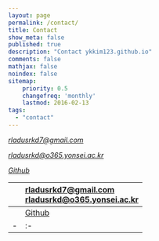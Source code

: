 ```yaml
---
layout: page
permalink: /contact/
title: Contact
show_meta: false
published: true
description: "Contact ykkim123.github.io"
comments: false
mathjax: false
noindex: false
sitemap:
    priority: 0.5
    changefreq: 'monthly'
    lastmod: 2016-02-13
tags:
  - "contact"
---
```


<i class="fa fa-envelope-square">
  

rladusrkd7@gmail.com

rladusrkd@o365.yonsei.ac.kr


<i class="fa fa-github-square"> 
  
  
[Github](https://github.com/ykkim123)


| <i class="fa fa-envelope-square"></i> | rladusrkd7@gmail.com<br>rladusrkd@o365.yonsei.ac.kr | 
| - | :- |
| <i class="fa fa-github-square"></i>  | [Github](https://github.com/ykkim123) | 
| - | :- |

